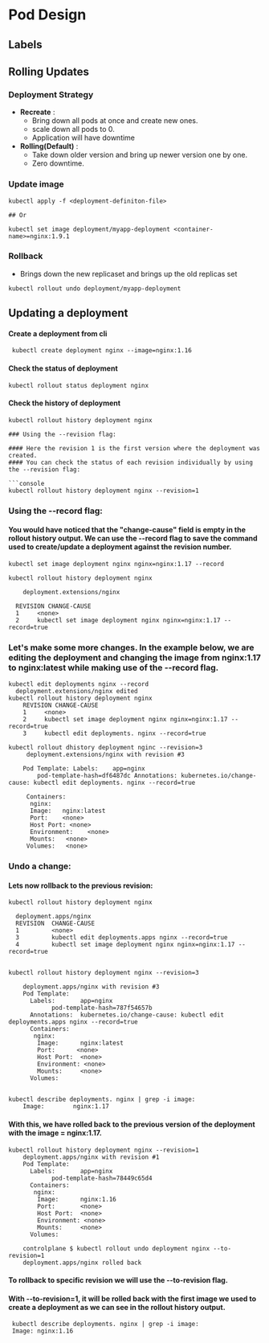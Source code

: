 # Pod Design
## Labels

## Rolling Updates

### Deployment Strategy
- __Recreate__ :  
  - Bring down all pods at once and  create new ones.
  - scale down all pods to 0.
  - Application will have downtime
- __Rolling(Default)__ :
  - Take down older version and bring up newer version one by one.
  -  Zero downtime.

### Update image
```console
kubectl apply -f <deployment-definiton-file>

## Or 

kubectl set image deployment/myapp-deployment <container-name>=nginx:1.9.1
```

### Rollback
- Brings down the new replicaset and brings up the old replicas set
```console
kubectl rollout undo deployment/myapp-deployment
```


## Updating a deployment
#### Create a deployment from cli
```console
 kubectl create deployment nginx --image=nginx:1.16
```
#### Check the status of deployment
```console
kubectl rollout status deployment nginx
```
#### Check the history of deployment 
 ```console
 kubectl rollout history deployment nginx
 
 ### Using the --revision flag:
 
#### Here the revision 1 is the first version where the deployment was created.
#### You can check the status of each revision individually by using the --revision flag:
 
 ```console
 kubectl rollout history deployment nginx --revision=1
 ```
 
  ### Using the --record flag:
  #### You would have noticed that the "change-cause" field is empty in the rollout history output. We can use the --record flag to save the command used to create/update a deployment against the revision number.
  
  ```console
  kubectl set image deployment nginx nginx=nginx:1.17 --record
  
  kubectl rollout history deployment nginx
  
      deployment.extensions/nginx

    REVISION CHANGE-CAUSE
    1     <none>
    2     kubectl set image deployment nginx nginx=nginx:1.17 --record=true
  
  ```
  
  ### Let's make some more changes. In the example below, we are editing the deployment and changing the image from nginx:1.17 to nginx:latest while making use of the --record flag.
```console
kubectl edit deployments nginx --record
  deployment.extensions/nginx edited
kubectl rollout history deployment nginx
    REVISION CHANGE-CAUSE
    1     <none>
    2     kubectl set image deployment nginx nginx=nginx:1.17 --record=true
    3     kubectl edit deployments. nginx --record=true
 
kubectl rollout dhistory deployment nginc --revision=3
     deployment.extensions/nginx with revision #3

    Pod Template: Labels:    app=nginx
        pod-template-hash=df6487dc Annotations: kubernetes.io/change-cause: kubectl edit deployments. nginx --record=true

     Containers:
      nginx:
      Image:   nginx:latest
      Port:    <none>
      Host Port: <none>
      Environment:    <none>
      Mounts:   <none>
     Volumes:   <none>

```
### Undo a change:
#### Lets now rollback to the previous revision:
```console
kubectl rollout history deployment nginx

  deployment.apps/nginx 
  REVISION  CHANGE-CAUSE
  1         <none>
  3         kubectl edit deployments.apps nginx --record=true
  4         kubectl set image deployment nginx nginx=nginx:1.17 --record=true


kubectl rollout history deployment nginx --revision=3

    deployment.apps/nginx with revision #3
    Pod Template:
      Labels:       app=nginx
            pod-template-hash=787f54657b
      Annotations:  kubernetes.io/change-cause: kubectl edit deployments.apps nginx --record=true
      Containers:
       nginx:
        Image:      nginx:latest
        Port:      <none> 
        Host Port:  <none>
        Environment: <none>       
        Mounts:     <none>
      Volumes:      


kubectl describe deployments. nginx | grep -i image:
    Image:        nginx:1.17

```
#### With this, we have rolled back to the previous version of the deployment with the image = nginx:1.17.

```console
kubectl rollout history deployment nginx --revision=1
    deployment.apps/nginx with revision #1
    Pod Template:
      Labels:       app=nginx
            pod-template-hash=78449c65d4
      Containers:
       nginx:
        Image:      nginx:1.16
        Port:       <none> 
        Host Port:  <none>
        Environment: <none>     
        Mounts:     <none>
      Volumes:      

    controlplane $ kubectl rollout undo deployment nginx --to-revision=1
    deployment.apps/nginx rolled back
```
#### __To rollback to specific revision we will use the --to-revision flag.__
#### __With --to-revision=1, it will be rolled back with the first image we used to create a deployment as we can see in the rollout history output.__


```console
 kubectl describe deployments. nginx | grep -i image:
 Image: nginx:1.16
```
